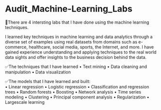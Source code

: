 # Audit_Machine-Learning_Labs

🙇‍There are 4 intersting labs that I have done using the machine learning techniques. 

I learned key techniques in machine learning and data analytics through a diverse set of examples using real datasets from domains such as e-commerce, healthcare, social media, sports, the Internet, and more. I have gained experience understanding and applying techniques to the real world data sights and offer insights to the business decision behind the data. 

✅The techniques that I have learned
•	Text mining
•	Data cleaning and manipulation
•	Data visualization

 
✅The models that I have learned and built:  
•	Linear regression
•	Logistic regression
•	Classification and regression trees
•	Random forests
•	Boosting
•	Network analysis
•	Time series modeling
•	Clustering
•	Principal component analysis
•	Regularization
•	Largescale learning



